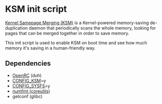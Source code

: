 # KSM init script

[Kernel Samepage Merging (KSM)](https://www.kernel.org/doc/Documentation/vm/ksm.txt) is a Kernel-powered memory-saving de-duplication
daemon that periodically scans the whole memory, looking for pages that can be
merged together in order to save memory.

This init script is used to enable KSM on boot time and see how much memory it's
saving in a human-friendly way.



## Dependencies

* [OpenRC](https://github.com/OpenRC/openrc) (duh)
* [CONFIG_KSM](https://www.kernel.org/doc/Documentation/vm/ksm.txt)=y
* [CONFIG_SYSFS](https://www.kernel.org/doc/Documentation/filesystems/sysfs.txt)=y
* [numfmt (coreutils)](https://www.gnu.org/software/coreutils/manual/html_node/numfmt-invocation.html)
* getconf (glibc)
